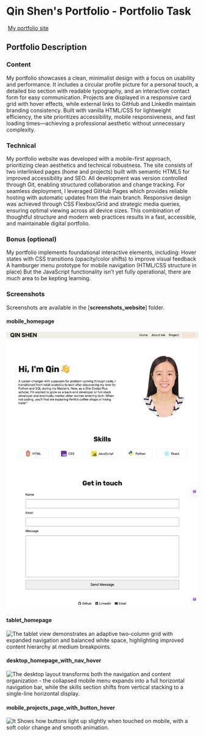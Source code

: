 #  Qin Shen's Portfolio - Portfolio Task
​
[My portfolio site](https://qinshen-n.github.io/)
​
## Portfolio Description

### Content
 My portfolio showcases a clean, minimalist design with a focus on usability and performance. It includes a circular profile picture for a personal touch, a detailed bio section with readable typography, and an interactive contact form for easy communication. Projects are displayed in a responsive card grid with hover effects, while external links to GitHub and LinkedIn maintain branding consistency. Built with vanilla HTML/CSS for lightweight efficiency, the site prioritizes accessibility, mobile responsiveness, and fast loading times—achieving a professional aesthetic without unnecessary complexity.
​
### Technical
 My portfolio website was developed with a mobile-first approach, prioritizing clean aesthetics and technical robustness. The site consists of two interlinked pages (home and projects) built with semantic HTML5 for improved accessibility and SEO. All development was version controlled through Git, enabling structured collaboration and change tracking. For seamless deployment, I leveraged GitHub Pages which provides reliable hosting with automatic updates from the main branch. Responsive design was achieved through CSS Flexbox/Grid and strategic media queries, ensuring optimal viewing across all device sizes. This combination of thoughtful structure and modern web practices results in a fast, accessible, and maintainable digital portfolio.

### Bonus (optional)
 My portfolio implements foundational interactive elements, including:
 Hover states with CSS transitions (opacity/color shifts) to improve visual feedback
 A hamburger menu prototype for mobile navigation (HTML/CSS structure in place)
 But the JavaScript functionality isn’t yet fully operational, there are much area to be kepting learning.
​
### Screenshots
 Screenshots are available in the [**screenshots_website**] folder.


####  mobile_homepage 
![Qin Shen Portfolio Desktop Screenshot](img/screenshots_website/Desktop-Screenshot-Qin-Shen-Portofolio.png)
####  tablet_homepage 
![The tablet view demonstrates an adaptive two-column grid with expanded navigation and balanced white space, highlighting improved content hierarchy at medium breakpoints.](qinshen-n.github.io/img/screenshots_website/Tablet-Screenshot-Qin-Shen-Portofolio.png)
####  desktop_homepage_with_nav_hover 
![The desktop layout transforms both the navigation and content organization - the collapsed mobile menu expands into a full horizontal navigation bar, while the skills section shifts from vertical stacking to a single-line horizontal display.](qinshen-n.github.io/img/screenshots_website/Desktop-Screenshot-Qin-Shen-Portofolio.png)
####  mobile_projects_page_with_button_hover 
![It Shows how buttons light up slightly when touched on mobile, with a soft color change and smooth animation.](qinshen-n.github.io/img/screenshots_website/mobile_screenshot_button_hover.png)